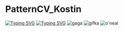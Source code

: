 # PatternCV_Kostin
<a href="https://git.io/typing-svg"><img src="https://readme-typing-svg.herokuapp.com?font=Caveat&weight=700&size=35&duration=2500&pause=500&color=F70000&random=false&width=435&lines=Hi+there%2C+I'm+Yevhen;%D0%A3+%D1%86%D1%8C%D0%BE%D0%BC%D1%83+%D0%BA%D0%B0%D1%82%D0%B0%D0%BB%D0%BE%D0%B7%D1%96+%D0%BC%D1%96%D1%81%D1%82%D1%8F%D1%82%D1%8C%D1%81%D1%8F;%D0%BB%D0%B0%D0%B1%D0%BE%D1%80%D0%B0%D1%82%D0%BE%D1%80%D0%BD%D1%96+%D1%80%D0%BE%D0%B1%D0%BE%D1%82%D0%B8+%D0%B7+%D0%B4%D0%B8%D1%81%D1%86%D0%B8%D0%BF%D0%BB%D1%96%D0%BD%D0%B8;%C2%AB%D0%A0%D0%BE%D0%B7%D0%BF%D1%96%D0%B7%D0%BD%D0%B0%D0%B2%D0%B0%D0%BD%D0%BD%D1%8F+%D0%BE%D0%B1%D1%80%D0%B0%D0%B7%D1%96%D0%B2+%D1%82%D0%B0;%D0%BA%D0%BE%D0%BC%D0%BF%E2%80%99%D1%8E%D1%82%D0%B5%D1%80%D0%BD%D0%B8%D0%B9+%D0%B7%D1%96%D1%80%C2%BB;%D1%81%D1%82%D1%83%D0%B4%D0%B5%D0%BD%D1%82%D0%B0+%D0%B3%D1%80%D1%83%D0%BF%D0%B8+%D0%9A%D0%86-20-1;%D0%9A%D0%BE%D1%81%D1%82%D1%96%D0%BD%D0%B0+%D0%84%D0%B2%D0%B3%D0%B5%D0%BD%D0%B0+%D0%92%D1%96%D0%BA%D1%82%D0%BE%D1%80%D0%BE%D0%B2%D0%B8%D1%87%D0%B0" alt="Typing SVG" /></a>
<a href="https://git.io/typing-svg"><img src="https://readme-typing-svg.herokuapp.com?font=Caveat&weight=700&size=50&duration=2500&pause=500&color=F70000&random=false&width=435&lines=Hi+there%2C+I'm+Yevhen;%D0%A3+%D1%86%D1%8C%D0%BE%D0%BC%D1%83+%D0%BA%D0%B0%D1%82%D0%B0%D0%BB%D0%BE%D0%B7%D1%96+%D0%BC%D1%96%D1%81%D1%82%D1%8F%D1%82%D1%8C%D1%81%D1%8F;%D0%BB%D0%B0%D0%B1%D0%BE%D1%80%D0%B0%D1%82%D0%BE%D1%80%D0%BD%D1%96+%D1%80%D0%BE%D0%B1%D0%BE%D1%82%D0%B8+%D0%B7+%D0%B4%D0%B8%D1%81%D1%86%D0%B8%D0%BF%D0%BB%D1%96%D0%BD%D0%B8;%C2%AB%D0%A0%D0%BE%D0%B7%D0%BF%D1%96%D0%B7%D0%BD%D0%B0%D0%B2%D0%B0%D0%BD%D0%BD%D1%8F+%D0%BE%D0%B1%D1%80%D0%B0%D0%B7%D1%96%D0%B2+%D1%82%D0%B0;%D0%BA%D0%BE%D0%BC%D0%BF%E2%80%99%D1%8E%D1%82%D0%B5%D1%80%D0%BD%D0%B8%D0%B9+%D0%B7%D1%96%D1%80%C2%BB;%D1%81%D1%82%D1%83%D0%B4%D0%B5%D0%BD%D1%82%D0%B0+%D0%B3%D1%80%D1%83%D0%BF%D0%B8+%D0%9A%D0%86-20-1;%D0%9A%D0%BE%D1%81%D1%82%D1%96%D0%BD%D0%B0+%D0%84%D0%B2%D0%B3%D0%B5%D0%BD%D0%B0+%D0%92%D1%96%D0%BA%D1%82%D0%BE%D1%80%D0%BE%D0%B2%D0%B8%D1%87%D0%B0" alt="Typing SVG" /></a>
<img src="https://media.giphy.com/media/v1.Y2lkPTc5MGI3NjExcnpxMnVyNGVwcmRoZXp3bWNhN2Q0N3hzdDJoNjJqMmEyMzl6ZXd5bSZlcD12MV9pbnRlcm5hbF9naWZfYnlfaWQmY3Q9Zw/qGaTSdGt2ORe2MQV6S/giphy.gif" alt="gaga">
<img src="https://media4.giphy.com/media/v1.Y2lkPTc5MGI3NjExeXg0amVsd2UzZzRicDIzNDlwYWJlYjU5d3pxbHJzdHRzYWg4a2I4eiZlcD12MV9pbnRlcm5hbF9naWZfYnlfaWQmY3Q9Zw/nDSlfqf0gn5g4/giphy.gif" alt="gifka">
<img src="https://media.giphy.com/media/v1.Y2lkPTc5MGI3NjExM2kzMHNpNTVyam9kYjV4Y2x5bGxraWR0d2gzZ253YnB2cmVkeWpmaiZlcD12MV9pbnRlcm5hbF9naWZfYnlfaWQmY3Q9Zw/88iYsvbegSUn9bSTF8/giphy.gif" alt="o`neal">


